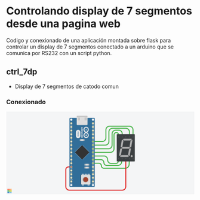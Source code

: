 # Controlando display de 7 segmentos desde una pagina web
Codigo y conexionado de una aplicación montada sobre flask para controlar un display de 7 segmentos conectado a un arduino que se comunica por RS232 con un script python.

## ctrl_7dp
- Display de 7 segmentos de catodo comun

### Conexionado
![alt text](https://github.com/Ymil/ctrl_7dp/blob/dev/arduino/conexionado.png?raw=true)
